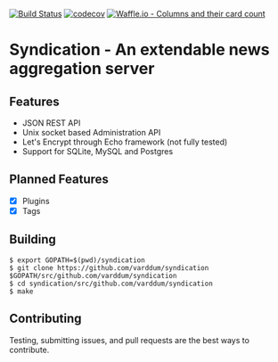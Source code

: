 [![Build Status](https://travis-ci.org/varddum/syndication.svg?branch=master)](https://travis-ci.org/varddum/syndication)
[![codecov](https://codecov.io/gh/varddum/syndication/branch/master/graph/badge.svg)](https://codecov.io/gh/varddum/syndication)
[![Waffle.io - Columns and their card count](https://badge.waffle.io/varddum/syndication.svg?columns=all)](http://waffle.io/varddum/syndication)

# Syndication - An extendable news aggregation server

## Features
* JSON REST API
* Unix socket based Administration API
* Let's Encrypt through Echo framework (not fully tested)
* Support for SQLite, MySQL and Postgres

## Planned Features
- [X] Plugins
- [X] Tags

## Building

```
$ export GOPATH=$(pwd)/syndication
$ git clone https://github.com/varddum/syndication $GOPATH/src/github.com/varddum/syndication
$ cd syndication/src/github.com/varddum/syndication
$ make
```

## Contributing

Testing, submitting issues, and pull requests are the best ways to contribute.
